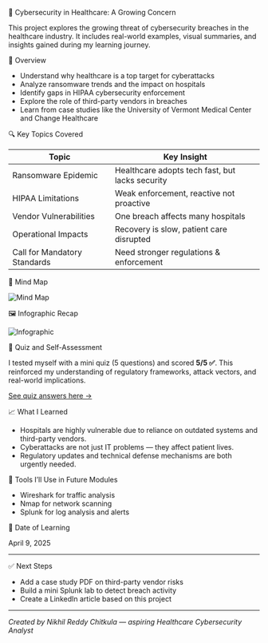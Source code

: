🏥 Cybersecurity in Healthcare: A Growing Concern

This project explores the growing threat of cybersecurity breaches in the healthcare industry. It includes real-world examples, visual summaries, and insights gained during my learning journey.

📌 Overview

- Understand why healthcare is a top target for cyberattacks
- Analyze ransomware trends and the impact on hospitals
- Identify gaps in HIPAA cybersecurity enforcement
- Explore the role of third-party vendors in breaches
- Learn from case studies like the University of Vermont Medical Center and Change Healthcare

🔍 Key Topics Covered

| Topic                          | Key Insight |
|-------------------------------|-------------|
| Ransomware Epidemic           | Healthcare adopts tech fast, but lacks security |
| HIPAA Limitations             | Weak enforcement, reactive not proactive        |
| Vendor Vulnerabilities        | One breach affects many hospitals               |
| Operational Impacts           | Recovery is slow, patient care disrupted        |
| Call for Mandatory Standards  | Need stronger regulations & enforcement         |

 🧠 Mind Map

![Mind Map](assets/mindmap.jpg)

🖼️ Infographic Recap

![Infographic](assets/infographic.png)

📝 Quiz and Self-Assessment

I tested myself with a mini quiz (5 questions) and scored **5/5 ✅**. This reinforced my understanding of regulatory frameworks, attack vectors, and real-world implications.

[See quiz answers here →](notes/quiz-answers.md)

📈 What I Learned

- Hospitals are highly vulnerable due to reliance on outdated systems and third-party vendors.
- Cyberattacks are not just IT problems — they affect patient lives.
- Regulatory updates and technical defense mechanisms are both urgently needed.

🔧 Tools I’ll Use in Future Modules

- Wireshark for traffic analysis
- Nmap for network scanning
- Splunk for log analysis and alerts

📅 Date of Learning

April 9, 2025

---

✅ Next Steps

- Add a case study PDF on third-party vendor risks
- Build a mini Splunk lab to detect breach activity
- Create a LinkedIn article based on this project

---

*Created by Nikhil Reddy Chitkula — aspiring Healthcare Cybersecurity Analyst*
